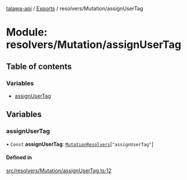 [talawa-api](../README.md) / [Exports](../modules.md) / resolvers/Mutation/assignUserTag

# Module: resolvers/Mutation/assignUserTag

## Table of contents

### Variables

- [assignUserTag](resolvers_Mutation_assignUserTag.md#assignusertag)

## Variables

### assignUserTag

• `Const` **assignUserTag**: [`MutationResolvers`](types_generatedGraphQLTypes.md#mutationresolvers)[``"assignUserTag"``]

#### Defined in

[src/resolvers/Mutation/assignUserTag.ts:12](https://github.com/PalisadoesFoundation/talawa-api/blob/66970ab/src/resolvers/Mutation/assignUserTag.ts#L12)
